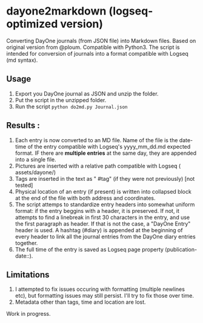 # dayone2markdown (logseq-optimized version)
Converting DayOne journals (from JSON file) into Markdown files.
Based on original version from @ploum.
Compatible with Python3.
The script is intended for conversion of journals into a format compatible with Logseq (md syntax).

## Usage

1. Export you DayOne journal as JSON and unzip the folder.
2. Put the script in the unzipped folder.
3. Run the script `python do2md.py Journal.json`

## Results :

1. Each entry is now converted to an MD file. Name of the file is the date-time of the entry compatible with Logseq's yyyy_mm_dd.md expected format.
   IF there are **multiple entries** at the same day, they are appended into a single file.
2. Pictures are inserted with a relative path compatible with Logseq ( assets/dayone/)
3. Tags are inserted in the text as " #tag" (if they were not previously) [not tested]
4. Physical location of an entry (if present) is written into collapsed block at the end of the file with both address and coordinates.
5. The script attemps to standardize entry headers into somewhat uniform format: if the entry beggins with a header, it is preserved. If not, it attempts to find a linebreak in first 30 characters in the entry, and use the first paragraph as header. If that is not the case, a "DayOne Entry" header is used. A hashtag (#diary) is appended at the beginning of every header to link all the journal entries from the DayOne diary entries together.
6. The full time of the entry is saved as Logseq page property (publication-date::).

## Limitations

1. I attempted to fix issues occuring with formatting (multiple newlines etc), but formatting issues may still persist. I'll try to fix those over time.
2. Metadata other than tags, time and location are lost.

Work in progress.
